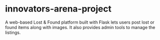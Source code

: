 # innovators-arena-project
A web-based Lost &amp; Found platform built with Flask lets users post lost or found items along with images. It also provides admin tools to manage the listings.
